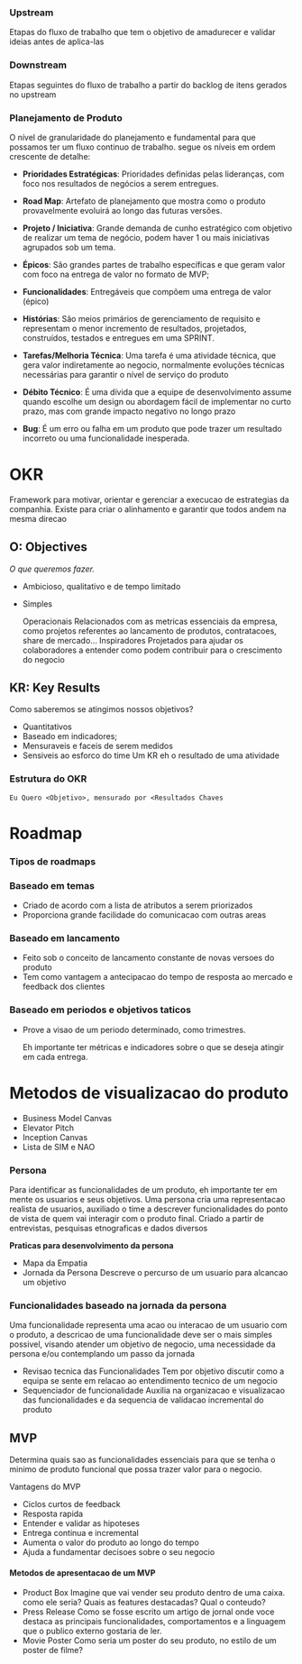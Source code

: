 
### Upstream
Etapas do fluxo de trabalho que tem o objetivo de amadurecer e validar ideias antes de aplica-las

### Downstream
Etapas seguintes do fluxo de trabalho a partir do backlog de itens gerados no upstream


### Planejamento de Produto
O nível de granularidade do planejamento e fundamental para que possamos ter um fluxo continuo de trabalho. segue os níveis em ordem crescente de detalhe:

- **Prioridades Estratégicas**: Prioridades definidas pelas lideranças,
com foco nos resultados de negócios a serem entregues.

- **Road Map**: Artefato de planejamento que mostra como o
produto provavelmente evoluirá ao longo das futuras versões.

- **Projeto / Iniciativa**: Grande demanda de cunho estratégico com
objetivo de realizar um tema de negócio, podem haver 1 ou mais
iniciativas agrupados sob um tema.

- **Épicos**: São grandes partes de trabalho específicas e que
geram valor com foco na entrega de valor no formato de
MVP;

- **Funcionalidades**: Entregáveis que compõem uma entrega de
valor (épico)

- **Histórias**: São meios primários de gerenciamento de requisito e
representam o menor incremento de resultados, projetados,
construídos, testados e entregues em uma SPRINT.

- **Tarefas/Melhoria Técnica**: Uma tarefa é uma atividade
técnica, que gera valor indiretamente ao negocio,
normalmente evoluções técnicas necessárias para garantir o
nível de serviço do produto

- **Débito Técnico**: É uma dívida que a equipe de
desenvolvimento assume quando escolhe um design ou
abordagem fácil de implementar no curto prazo, mas com
grande impacto negativo no longo prazo

- **Bug**: É um erro ou falha em um produto que pode trazer um
resultado incorreto ou uma funcionalidade inesperada.

# OKR

Framework para motivar, orientar e gerenciar a execucao de estrategias da companhia.
Existe para criar o alinhamento e garantir que todos andem na mesma direcao

## O: Objectives
 *O que queremos fazer.*
 - Ambicioso, qualitativo e de tempo limitado
 - Simples

	Operacionais
		Relacionados com as metricas essenciais da empresa, como projetos referentes ao lancamento de produtos, contratacoes, share de mercado...
	Inspiradores
		Projetados para ajudar os colaboradores a entender como podem contribuir para o crescimento do negocio

## KR: Key Results
 Como saberemos se atingimos nossos objetivos?
 - Quantitativos
 - Baseado em indicadores;
 - Mensuraveis e faceis de serem medidos
 - Sensiveis ao esforco do time
Um KR eh o resultado de uma atividade

### Estrutura do OKR
	Eu Quero <Objetivo>, mensurado por <Resultados Chaves

# Roadmap
### Tipos de roadmaps

### Baseado em temas
- Criado de acordo com a lista de atributos a serem priorizados
- Proporciona grande facilidade do comunicacao com outras areas

### Baseado em lancamento
- Feito sob o conceito de lancamento constante de novas versoes do produto
- Tem como vantagem a antecipacao do tempo de resposta ao mercado e feedback dos clientes

### Baseado em periodos e objetivos taticos
- Prove a visao de um periodo determinado, como trimestres.

	Eh importante ter métricas e indicadores sobre o que se deseja atingir em cada entrega.

# Metodos de visualizacao do produto

- Business Model Canvas
- Elevator Pitch
- Inception Canvas
- Lista de SIM e NAO

### Persona

Para identificar as funcionalidades de um produto, eh importante ter em mente os usuarios e seus objetivos.
Uma persona cria uma representacao realista de usuarios, auxiliado o time a descrever funcionalidades do ponto de vista de quem vai interagir com o produto final.
Criado a partir de entrevistas, pesquisas etnograficas e dados diversos

**Praticas para desenvolvimento da persona**
- Mapa da Empatia
- Jornada da Persona
	Descreve o percurso de um usuario para alcancao um objetivo

### Funcionalidades baseado na jornada da persona
Uma funcionalidade representa uma acao ou interacao de um usuario com o produto, a descricao de uma funcionalidade deve ser o mais simples possivel, visando atender um objetivo de negocio, uma necessidade da persona e/ou contemplando um passo da jornada

- Revisao tecnica das Funcionalidades
	Tem por objetivo discutir como a equipa se sente em relacao ao entendimento tecnico de um negocio
- Sequenciador de funcionalidade
	Auxilia na organizacao e visualizacao das funcionalidades e da sequencia de validacao incremental do produto

## MVP
Determina quais sao as funcionalidades essenciais para que se tenha o minimo de produto funcional que possa trazer valor para o negocio.

Vantagens do MVP
- Ciclos curtos de feedback
- Resposta rapida
- Entender e validar as hipoteses
- Entrega continua e incremental
- Aumenta o valor do produto ao longo do tempo
- Ajuda a fundamentar decisoes sobre o seu negocio

#### Metodos de apresentacao de um MVP

- Product Box
	Imagine que vai vender seu produto dentro de uma caixa. como ele seria? Quais as features destacadas? Qual o conteudo?
- Press Release
	Como se fosse escrito um artigo de jornal onde voce destaca as principais funcionalidades, comportamentos e a linguagem que o publico externo gostaria de ler.
- Movie Poster
	Como seria um  poster do seu produto, no estilo de um poster de filme?

